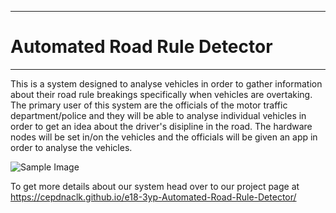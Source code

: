 ___
# Automated Road Rule Detector
___

This is a system designed to analyse vehicles in order to gather information about their road rule breakings specifically when vehicles are overtaking. The primary user of this system are the officials of the motor traffic department/police and they will be able to analyse individual vehicles in order to get an idea about the driver's disipline in the road. The hardware nodes will be set in/on the vehicles and the officials will be given an app in order to analyse the vehicles.

![Sample Image](.img.png)

To get more details about our system head over to our project page at https://cepdnaclk.github.io/e18-3yp-Automated-Road-Rule-Detector/
